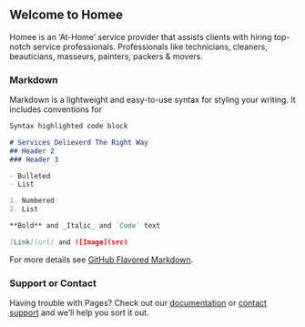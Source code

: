 ## Welcome to Homee
Homee is an ‘At-Home’ service provider that assists clients with hiring top-notch service professionals. Professionals like technicians, cleaners, beauticians, masseurs, painters, packers & movers.

### Markdown

Markdown is a lightweight and easy-to-use syntax for styling your writing. It includes conventions for

```markdown
Syntax highlighted code block

# Services Delieverd The Right Way
## Header 2
### Header 3

- Bulleted
- List

1. Numbered
2. List

**Bold** and _Italic_ and `Code` text

[Link](url) and ![Image](src)
```

For more details see [GitHub Flavored Markdown](https://guides.github.com/features/mastering-markdown/).

### Support or Contact

Having trouble with Pages? Check out our [documentation](https://help.github.com/categories/github-pages-basics/) or [contact support](https://github.com/contact) and we’ll help you sort it out.
